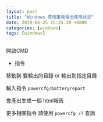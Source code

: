 ```yaml
---
layout: post
title: "Windows 查詢筆電電池使用狀況"
date: 2019-06-25 15:25:20 +0800
categories: [windows]
tags: [windows]
---
```


開啟CMD

- 指令<br>

移動到 要輸出的目錄 or 輸出到指定目錄

輸入指令 `powercfg/batteryreport`


會產出生成一個 html報告<br>

更多相關指令 請使用 `powercfg /?` 查詢

